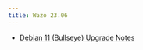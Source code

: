 ```yaml
---
title: Wazo 23.06
---
```


- [Debian 11 (Bullseye) Upgrade Notes](/uc-doc/upgrade/upgrade_notes_details/23-06/bullseye)
